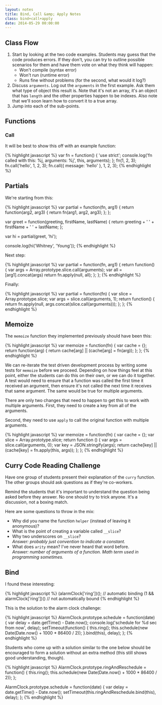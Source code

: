 ```yaml
---
layout: notes
title: Bind, Call &amp; Apply Notes
class: bind+call+apply
date: 2014-05-29 00:00:00
---
```


## Class Flow

1. Start by looking at the two code examples. Students may guess that the
   code produces errors. If they don't, you can try to outline possible
   scenarios for them and have them vote on what they think will happen:
   * Won't compile (syntax error)
   * Won't run (runtime error)
   * Runs fine without problems (for the second, what would it log?)
1. Discuss `arguments`. Log out the `arguments` in the first example. Ask them
   what type of object this result is. Note that it's not an array, it's an
   object that has `length` and the other properties happen to be indexes. Also
   note that we'll soon learn how to convert it to a true array.
1. Jump into each of the sub-points.


## Functions

### Call

It will be best to show this off with an example function:

{% highlight javascript %}
var fn = function() {
  'use strict';
  console.log('fn called with this: %j, arguments: %j', this, arguments);
};
fn(1, 2, 3);
fn.call('hello', 1, 2, 3);
fn.call({ message: 'hello' }, 1, 2, 3);
{% endhighlight %}


## Partials

We're starting from this:

{% highlight javascript %}
var partial = function(fn, arg1) {
  return function(arg2, arg3) {
    return fn(arg1, arg2, arg3);
  };
};

var greet = function(greeting, firstName, lastName) {
  return greeting + ' ' + firstName + ' ' + lastName;
};

var hi = partial(greet, 'hi');

console.log(hi('Whitney', 'Young'));
{% endhighlight %}


Next step:

{% highlight javascript %}
var partial = function(fn, arg1) {
  return function() {
    var args = Array.prototype.slice.call(arguments);
    var all = [arg1].concat(args)
    return fn.apply(null, all);
  };
};
{% endhighlight %}

Finally:

{% highlight javascript %}
var partial = function(fn) {
  var slice = Array.prototype.slice;
  var args = slice.call(arguments, 1);
  return function() {
    return fn.apply(null, args.concat(slice.call(arguments)));
  };
};
{% endhighlight %}


## Memoize

The `memoize` function they implemented previously should have been this:

{% highlight javascript %}
var memoize = function(fn) {
  var cache = {};
  return function(arg) {
    return cache[arg] || (cache[arg] = fn(arg));
  };
};
{% endhighlight %}

We can re-iterate the test driven development process by writing some tests
for `memoize` before we proceed. Depending on how things feel at this point,
either the students can do this on their own, or we can do it together. A test
would need to ensure that a function was called the first time it received an
argument, then ensure it's not called the next time it receives that same
argument. The same would be true for multiple arguments.

There are only two changes that need to happen to get this to work with
multiple arguments. First, they need to create a key from all of the
arguments.

Second, they need to use `apply` to call the original function with multiple
arguments.


{% highlight javascript %}
var memoize = function(fn) {
  var cache = {};
  var slice = Array.prototype.slice;
  return function () {
    var args = slice.call(arguments, 0);
    var key = JSON.stringify(args);
    return cache[key] ||
      (cache[key] = fn.apply(this, args));
  };
};
{% endhighlight %}


## Curry Code Reading Challenge

Have one group of students present their explanation of the `curry` function.
The other groups should ask questions as if they're co-workers.

Remind the students that it's important to understand the question being asked
before they answer. No one should try to trick anyone. It's a discussion, not
a boxing match.

Here are some questions to throw in the mix:

* Why did you name the function `helper` (instead of leaving it anonymous)?
* What is the point of creating a variable called `__slice`?
* Why two underscores on `__slice`?  
  _Answer: probably just convention to indicate a constant._
* What does `arity` mean? I've never heard that word before.  
  _Answer: number of arguments of a function. Math term used in programming
  sometimes._

## Bind

I found these interesting:

{% highlight javascript %}
(alarmClock['ring'])(); // automatic binding
(1 && alarmClock['ring'])() // not automatically bound
{% endhighlight %}

This is the solution to the alarm clock challenge:

{% highlight javascript %}
AlarmClock.prototype.schedule = function(date) {
  var delay = date.getTime() - Date.now();
  console.log('schedule for %d sec from now', delay);
  setTimeout(function() {
    this.ring();
    this.schedule(new Date(Date.now() + 1000 * 86400 / 2));
  }.bind(this), delay);
};
{% endhighlight %}

Students who come up with a solution similar to the one below should be
encouraged to form a solution without an extra method (this still shows good
understanding, though).

{% highlight javascript %}
AlarmClock.prototype.ringAndReschedule = function() {
  this.ring();
  this.schedule(new Date(Date.now() + 1000 * 86400 / 2));
};

AlarmClock.prototype.schedule = function(date) {
  var delay = date.getTime() - Date.now();
  setTimeout(this.ringAndReschedule.bind(this), delay);
};
{% endhighlight %}

